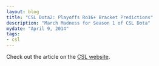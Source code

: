 ```yaml
---
layout: blog
title: "CSL Dota2: Playoffs Ro16+ Bracket Predictions"
description: "March Madness for Season 1 of CSL Dota"
mydate: "April 9, 2014"
tags:
- csl
---
```


Check out the article on the [CSL website](http://cstarleague.com/dota2/news/round-of-16-playoff-predictions).

